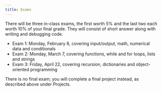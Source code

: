 ```yaml
---
title: Exams
---
```


There will be three in-class exams, the first worth 5% and the last two
each worth 10% of your final grade. They will consist of short answer
along with writing and debugging code.

-   Exam 1: Monday, February 8, covering input/output, math, numerical data and
    conditionals
-   Exam 2: Monday, March 7, covering functions, while and for loops, lists and
    strings
-   Exam 3: Friday, April 22, covering recursion, dictionaries and object-oriented
    programming

There is no final exam; you will complete a final project instead, as
described above under Projects.
